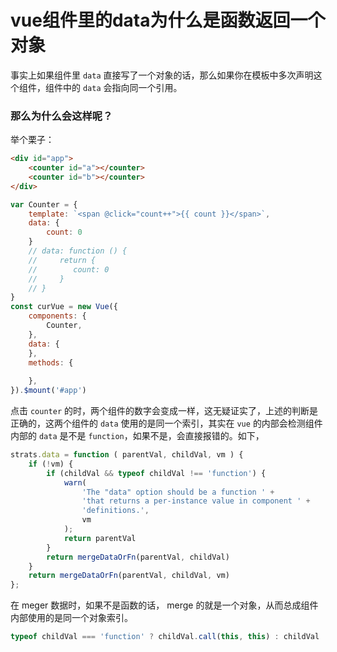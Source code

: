 # vue组件里的data为什么是函数返回一个对象

事实上如果组件里 `data` 直接写了一个对象的话，那么如果你在模板中多次声明这个组件，组件中的 `data` 会指向同一个引用。

### 那么为什么会这样呢？

举个栗子：

```html
<div id="app">
    <counter id="a"></counter>
    <counter id="b"></counter>
</div>
```

```js
var Counter = {
    template: `<span @click="count++">{{ count }}</span>`,
    data: {
        count: 0
    }
    // data: function () {
    //     return {
    //        count: 0
    //     }
    // }
}
const curVue = new Vue({
    components: {
        Counter,
    },
    data: {
    },
    methods: {
        
    },
}).$mount('#app')
```

点击 `counter` 的时，两个组件的数字会变成一样，这无疑证实了，上述的判断是正确的，这两个组件的 `data` 使用的是同一个索引，其实在 `vue` 的内部会检测组件内部的 `data` 是不是 `function`，如果不是，会直接报错的。如下，

```js
strats.data = function ( parentVal, childVal, vm ) {
    if (!vm) {
        if (childVal && typeof childVal !== 'function') {
            warn(
                'The "data" option should be a function ' +
                'that returns a per-instance value in component ' +
                'definitions.',
                vm
            );
            return parentVal
        }
        return mergeDataOrFn(parentVal, childVal)
    }
    return mergeDataOrFn(parentVal, childVal, vm)
};
```

在 meger 数据时，如果不是函数的话， merge 的就是一个对象，从而总成组件内部使用的是同一个对象索引。
```js
typeof childVal === 'function' ? childVal.call(this, this) : childVal
```




